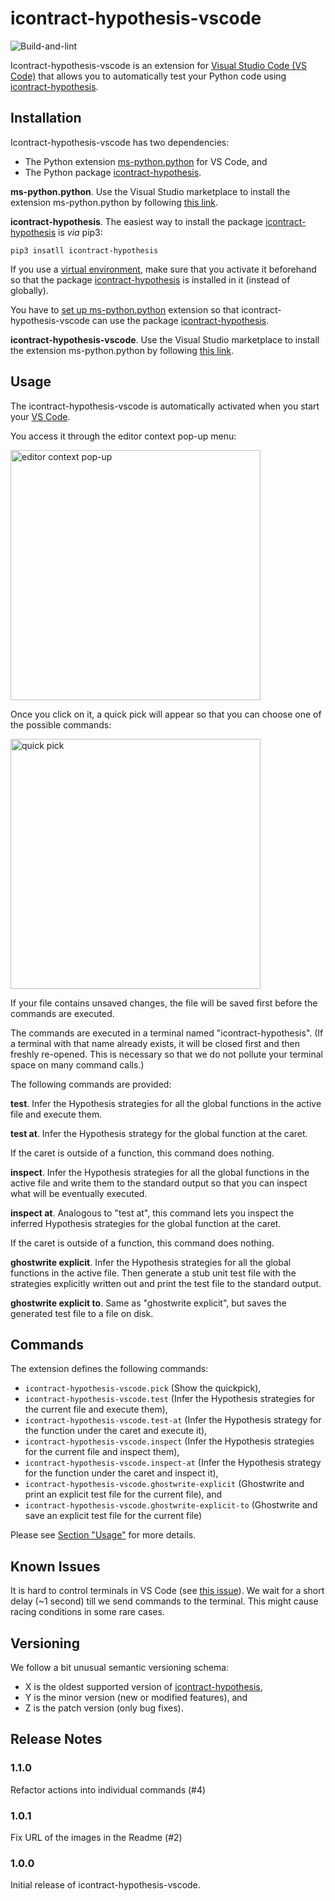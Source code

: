 # icontract-hypothesis-vscode

![Build-and-lint](https://github.com/mristin/icontract-hypothesis-vscode/workflows/Build-and-lint/badge.svg)

Icontract-hypothesis-vscode is an extension for 
[Visual Studio Code (VS Code)](https://code.visualstudio.com/) that allows you
 to automatically test your Python code using 
[icontract-hypothesis](https://github.com/mristin/icontract-hypothesis).

## Installation

Icontract-hypothesis-vscode has two dependencies:
* The Python extension [ms-python.python][ms-python.python] for VS Code, and
* The Python package [icontract-hypothesis][icontract-hypothesis].

**ms-python.python**. 
Use the Visual Studio marketplace to install the extension ms-python.python by 
following [this link][ms-python.python].

**icontract-hypothesis**. The easiest way to install the package 
[icontract-hypothesis][icontract-hypothesis] is *via* pip3:

```
pip3 insatll icontract-hypothesis
```

If you use a [virtual environment][venv], make sure that you activate it 
beforehand so that the package [icontract-hypothesis][icontract-hypothesis] is 
installed in it (instead of globally).

You have to [set up ms-python.python][vscode-venv] extension so that
icontract-hypothesis-vscode can use the package 
[icontract-hypothesis][icontract-hypothesis].

**icontract-hypothesis-vscode**.
Use the Visual Studio marketplace to install the extension ms-python.python by 
following [this link][icontract-hypothesis-vscode].
 

[ms-python.python]: https://marketplace.visualstudio.com/items?itemName=ms-python.python
[icontract-hypothesis]: https://pypi.org/project/icontract-hypothesis/
[venv]: https://docs.python.org/3/tutorial/venv.html
[vscode-venv]: https://code.visualstudio.com/docs/python/environments
[icontract-hypothesis-vscode]: https://marketplace.visualstudio.com/items?itemName=mristin.icontract-hypothesis-vscode

## Usage

The icontract-hypothesis-vscode is automatically activated when you start your
[VS Code](https://code.visualstudio.com/).

You access it through the editor context pop-up menu:

<img src="https://raw.githubusercontent.com/mristin/icontract-hypothesis-vscode/main/readme/editor-context.png" width=400 alt="editor context pop-up" />

Once you click on it, a quick pick will appear so that you can choose one of
the possible commands:

<img src="https://raw.githubusercontent.com/mristin/icontract-hypothesis-vscode/main/readme/quick-pick.png" width=400 alt="quick pick" />

If your file contains unsaved changes, the file will be saved first before
the commands are executed.

The commands are executed in a terminal named "icontract-hypothesis".
(If a terminal with that name already exists, it will be closed first and
then freshly re-opened.
This is necessary so that we do not pollute your terminal space on many
command calls.) 

The following commands are provided:

**test**.
Infer the Hypothesis strategies for all the global functions in the active file 
and execute them.

**test at**.
Infer the Hypothesis strategy for the global function at the caret.

If the caret is outside of a function, this command does nothing.

**inspect**.
Infer the Hypothesis strategies for all the global functions in the active file 
and write them to the standard output so that you can inspect what will be
eventually executed.

**inspect at**.
Analogous to "test at", this command lets you inspect the inferred Hypothesis
strategies for the global function at the caret.

If the caret is outside of a function, this command does nothing.

**ghostwrite explicit**.
Infer the Hypothesis strategies for all the global functions in the active file.
Then generate a stub unit test file with the strategies explicitly written out
and print the test file to the standard output.

**ghostwrite explicit to**.
Same as "ghostwrite explicit", but saves the generated test file to a file on
disk. 

## Commands

The extension defines the following commands:

* `icontract-hypothesis-vscode.pick` (Show the quickpick),
* `icontract-hypothesis-vscode.test` (Infer the Hypothesis strategies for the current file and execute them),
* `icontract-hypothesis-vscode.test-at` (Infer the Hypothesis strategy for the function under the caret and execute it),
* `icontract-hypothesis-vscode.inspect` (Infer the Hypothesis strategies for the current file and inspect them),
* `icontract-hypothesis-vscode.inspect-at` (Infer the Hypothesis strategy for the function under the caret and inspect it),
* `icontract-hypothesis-vscode.ghostwrite-explicit` (Ghostwrite and print an explicit test file for the current file), and
* `icontract-hypothesis-vscode.ghostwrite-explicit-to` (Ghostwrite and save an explicit test file for the current file)

Please see [Section "Usage"](#Usage) for more details.

## Known Issues

It is hard to control terminals in VS Code (see 
[this issue](https://github.com/microsoft/vscode-python/issues/15197)).
We wait for a short delay (~1 second) till we send commands to the terminal.
This might cause racing conditions in some rare cases.

## Versioning

We follow a bit unusual semantic versioning schema:

* X is the oldest supported version of
  [icontract-hypothesis](https://github.com/mristin/icontract-hypothesis),
* Y is the minor version (new or modified features), and
* Z is the patch version (only bug fixes).

## Release Notes

### 1.1.0

Refactor actions into individual commands (#4)

### 1.0.1

Fix URL of the images in the Readme (#2)

### 1.0.0

Initial release of icontract-hypothesis-vscode.
